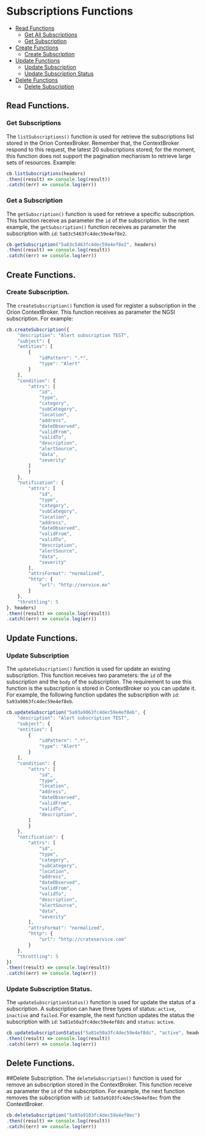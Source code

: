 # Subscriptions Functions

* [Read Functions](#read-functions)
	* [Get All Subscriptions](#get-all-subscriptions)
	* [Get Subscription](#get-subscription)
* [Create Functions](#create-functions)
	* [Create Subscription](#create-subscription)
* [Update Functions](#update-functions)
    * [Update Subscription](#update-subscription)
    * [Update Subscription Status](#update-subscription-status)
* [Delete Functions](#dele-functions)
	* [Delete Subscription](#delete-subscription)

## Read Functions.

### Get Subscriptions
The `listSubscriptions()` function is used for retrieve the subscriptions list stored in the Orion ContexBroker. Remember that, the ContextBroker respond to this request, the latest 20 subscriptions stored; for the moment, this function does not support the pagination mechanism to retrieve large sets of resources. 
Example:
```js
cb.listSubscriptions(headers)
.then((result) => console.log(result))
.catch((err) => console.log(err))
```
### Get a Subscription
The `getSubscription()` function is used for retrieve a specific subscription. This function receive as parameter the `id` of the subscription. In the next example, the `getSubscription()` function receives as parameter the subscription with `id`: `5a83c5463fc4dec59e4ef8e2`.
```js
cb.getSubscription("5a83c5463fc4dec59e4ef8e2", headers)
.then((result) => console.log(result))
.catch((err) => console.log(err))
```
## Create Functions.

### Create Subscription.
The `createSubscription()` function is used for register a subscription in the Orion ContextBroker. This function receives as parameter the NGSI subscription. For example:
```js
cb.createSubscription({
	"description": "Alert subscription TEST",
	"subject": {
	"entities": [
  		{
			"idPattern": ".*",
			"type": "Alert"
		}
	],
	"condition": {
		"attrs": [
  			"id",	
  			"type",
  			"category",
  			"subCategory",
  			"location",
  			"address",
  			"dateObserved",
  			"validFrom",
  			"validTo",
  			"description",
  			"alertSource",
  			"data",
  			"severity"
		]
		}
	},
	"notification": {
  		"attrs": [
  			"id",  
          	"type",
            "category",
            "subCategory",
            "location",
            "address",
            "dateObserved",
            "validFrom",
            "validTo",
            "description",
            "alertSource",
            "data",
            "severity"
        ],
		"attrsFormat": "normalized",
		"http": {
			"url": "http://service.mx"
		}
	},
	"throttling": 5
}, headers)
.then((result) => console.log(result))
.catch((err) => console.log(err))
```

## Update Functions.

### Update Subscription
The `updateSubscription()` function is used for update an existing subscription. This function receives two parameters: the `id` of the subscription and the `body` of the subscription. The requirement to use this function is the subscription is stored in ContextBroker so you can update it. For example, the following function updates the subscription with `id`: `5a93a9063fc4dec59e4ef8eb`.
```js
cb.updateSubscription("5a93a9063fc4dec59e4ef8eb", {
	"description": "Alert subscription TEST",
	"subject": {
	"entities": [
  		{
			"idPattern": ".*",
			"type": "Alert"
		}
	],
	"condition": {
		"attrs": [
  			"id",	
  			"type",
  			"location",
  			"address",
  			"dateObserved",
  			"validFrom",
  			"validTo",
  			"description",
		]
		}
	},
	"notification": {
  		"attrs": [
  			"id",  
          	"type",
            "category",
            "subCategory",
            "location",
            "address",
            "dateObserved",
            "validFrom",
            "validTo",
            "description",
            "alertSource",
            "data",
            "severity"
        ],
		"attrsFormat": "normalized",
		"http": {
			"url": "http://crateservice.com"
		}
	},
	"throttling": 5
})
.then((result) => console.log(result))
.catch((err) => console.log(err))
```

### Update Subscription Status.
The `updateSubscriptionStatus()` function is used for update the status of a subscription. A subscription can have three types of status: `active`, `inactive` and `failed`. For example, the next function updates the status the subscription with `id`: `5a81e50a3fc4dec59e4ef8dc` and `status`: `active`.
```js
cb.updateSubscriptionStatus("5a81e50a3fc4dec59e4ef8dc", "active", headers)
.then((result) => console.log(result))
.catch((err) => console.log(err))
```

## Delete Functions.

##Delete Subscription.
The `deleteSubscription()` function is used for remove an subscription stored in the ContextBroker. This function receive as parameter the `id` of the subscription. For example, the next function removes the subscription with `id`: `5a93a9103fc4dec59e4ef8ec` from the ContextBroker. 
```js
cb.deleteSubscription("5a93a9103fc4dec59e4ef8ec")
.then((result) => console.log(result))
.catch((err) => console.log(err))
```